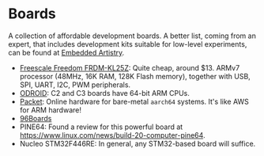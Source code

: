 Boards
======

A collection of affordable development boards.
A better list, coming from an expert, that includes development kits
suitable for low-level experiments, can be found at
[Embedded Artistry](https://embeddedartistry.com/dev-kits/).

 - [Freescale Freedom FRDM-KL25Z][frdm-kl25z]:
   Quite cheap, around $13.  ARMv7 processor (48MHz, 16K RAM, 128K Flash memory),
   together with USB, SPI, UART, I2C, PWM peripherals.
 - [ODROID](http://www.hardkernel.com/main/):
   C2 and C3 boards have 64-bit ARM CPUs.
 - [Packet](https://www.packet.net/):
   Online hardware for bare-metal `aarch64` systems.  It's like AWS for ARM hardware!
 - [96Boards](https://www.96boards.org/)
 - PINE64:  Found a review for this powerful board at
   <https://www.linux.com/news/build-20-computer-pine64>.
 - Nucleo STM32F446RE:
   In general, any STM32-based board will suffice.


[frdm-kl25z]:	http://www.freescale.com/webapp/sps/site/prod_summary.jsp?code=FRDM-KL25Z

